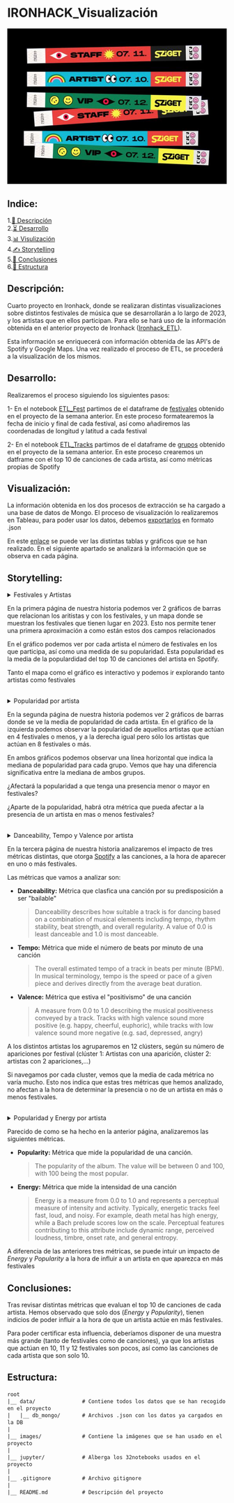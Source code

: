# IRONHACK_Visualización

<div style="text-align:center">
    <img src="./images/portada.jpg" alt="portada">
</div>

## Indice:
1.[📜 Descripción](#descripcion)\
2.[⏳ Desarrollo](#desarrollo)\
3.[📊 Visulización](#visualizacion)\
4.[✍️ Storytelling](#story)\
5.[🔬 Conclusiones](#conclusiones)\
6.[📁 Estructura](#Estructura)

## Descripción:<a name="descripcion"/>

Cuarto proyecto en Ironhack, donde se realizaran distintas visualizaciones sobre distintos festivales de música que se desarrollarán a lo largo de 2023, y los artistas que en ellos participan. Para ello se hará uso de la información obtenida en el anterior proyecto de Ironhack ([Ironhack_ETL](https://github.com/gusavato/3_IRONHACK_ETL)). 

Esta información se enriquecerá con información obtenida de las API's de Spotify y Google Maps. Una vez realizado el proceso de ETL, se procederá a la visualización de los mismos.


## Desarrollo:<a name="desarrollo"/>

Realizaremos el proceso siguiendo los siguientes pasos:

1- En el notebook [ETL_Fest](https://github.com/gusavato/4_IRONHACK_Visualization/blob/main/Jupyter/ETL_fest.ipynb) partimos de el dataframe de [festivales](https://github.com/gusavato/3_IRONHACK_ETL/blob/main/data/df_fest_clean.parquet) obtenido en el proyecto de la semana anterior. En este proceso formatearemos la fecha de inicio y final de cada festival, así como añadiremos las coordenadas de longitud y latitud a cada festival

2- En el notebook [ETL_Tracks](https://github.com/gusavato/4_IRONHACK_Visualization/blob/main/Jupyter/ETL_Tracks.ipynb) partimos de el dataframe de [grupos](https://github.com/gusavato/3_IRONHACK_ETL/blob/main/data/grupos_spotify_clean.parquet) obtenido en el proyecto de la semana anterior. En este proceso crearemos un datframe con el top 10 de canciones de cada artista, así como métricas propias de Spotify


## Visualización:<a name="visualizacion"/>

La información obtenida en los dos procesos de extracción se ha cargado a una base de datos de Mongo. El proceso de visualización lo realizaremos en Tableau, para poder usar los datos, debemos [exportarlos](https://github.com/gusavato/4_IRONHACK_Visualization/tree/main/data/db_mongo) en formato .json

En este [enlace](https://public.tableau.com/app/profile/augusto.abad/viz/Festivales_16841034848740/ArtistasVsFestivales) se puede ver las distintas tablas y gráficos que se han realizado. En el siguiente apartado se analizará la información que se observa en cada página.


## Storytelling:<a name="story"/>

<details>
<summary>Festivales y Artistas</summary>
<br>

 ![pag1](./images/pag1.png)

</details>


En la primera página de nuestra historia podemos ver 2 gráficos de barras que relacionan los aritistas y con los festivales, y un mapa donde se muestran los festivales que tienen lugar en 2023. Esto nos permite tener una primera aproximación a como están estos dos campos relacionados

En el gráfico podemos ver por cada artista el número de festivales en los que participa, así como una medida de su popularidad. Esta popularidad es la media de la populardidad del top 10 de canciones del artista en Spotify.

Tanto el mapa como el gráfico es interactivo y podemos ir explorando tanto artistas como festivales

<br>

<details>
<summary>Popularidad por artista</summary>
<br>

 ![pag2](./images/pag2.png)

</details>


En la segunda página de nuestra historia podemos ver 2 gráficos de barras donde se ve la media de popularidad de cada artista. En el gráfico de la izquierda podemos observar la popularidad de aquellos artistas que actúan en 4 festivales o menos, y a la derecha igual pero sólo los artistas que actúan en 8 festivales o más.

En ambos gráficos podemos observar una línea horizontal que indica la mediana de popularidad para cada grupo. Vemos que hay una diferencia significativa entre la mediana de ambos grupos. 

¿Afectará la popularidad a que tenga una presencia menor o mayor en festivales?

¿Aparte de la popularidad, habrá otra métrica que pueda afectar a la presencia de un artista en mas o menos festivales?

<br>

<details>
<summary>Danceability, Tempo y Valence por artista</summary>
<br>

 ![pag3](./images/pag3.gif)

</details>


En la tercera página de nuestra historia analizaremos el impacto de tres métricas distintas, que otorga [Spotify](https://developer.spotify.com/documentation/web-api/reference/get-several-audio-features) a las canciones, a la hora de aparecer en uno o más festivales.

Las métricas que vamos a analizar son:

* **Danceability:** Métrica que clasfica una canción por su predisposición a ser "bailable"
    > Danceability describes how suitable a track is for dancing based on a combination of musical elements including tempo, rhythm stability, beat strength, and overall regularity. A value of 0.0 is least danceable and 1.0 is most danceable.

* **Tempo:** Métrica que mide el número de beats por minuto de una canción
    >The overall estimated tempo of a track in beats per minute (BPM). In musical terminology, tempo is the speed or pace of a given piece and derives directly from the average beat duration.

* **Valence:** Métrica que estiva el "positivismo" de una canción
    >A measure from 0.0 to 1.0 describing the musical positiveness conveyed by a track. Tracks with high valence sound more positive (e.g. happy, cheerful, euphoric), while tracks with low valence sound more negative (e.g. sad, depressed, angry)

A los distintos artistas los agruparemos en 12 clústers, según su número de apariciones por festival (clúster 1: Artistas con una aparición, clúster 2: artistas con 2 apariciones,...)

Si navegamos por cada cluster, vemos que la media de cada métrica no varía mucho. Esto nos indica que estas tres métricas que hemos analizado, no afectan a la hora de determinar la presencia o no de un artista en más o menos festivales.  

<br>

<details>
<summary>Popularidad y Energy por artista</summary>
<br>

 ![pag4](./images/pag4.gif)

</details>

Parecido de como se ha hecho en la anterior página, analizaremos las siguientes métricas. 

* **Popularity:** Métrica que mide la popularidad de una canción.
    >The popularity of the album. The value will be between 0 and 100, with 100 being the most popular.

* **Energy:** Métrica que mide la intensidad de una canción
    >Energy is a measure from 0.0 to 1.0 and represents a perceptual measure of intensity and activity. Typically, energetic tracks feel fast, loud, and noisy. For example, death metal has high energy, while a Bach prelude scores low on the scale. Perceptual features contributing to this attribute include dynamic range, perceived loudness, timbre, onset rate, and general entropy.

A diferencia de las anteriores tres métricas, se puede intuir un impacto de *Energy* y *Popularity* a la hora de influir a un artista en que aparezca en más festivales

## Conclusiones:<a name="conclusiones"/>

Tras revisar distintas métricas que evaluan el top 10 de canciones de cada artista. Hemos observado que solo dos (*Energy* y *Popularity*), tienen indicios de poder influir a la hora de que un artista actúe en más festivales. 

Para poder certificar esta influencia, deberíamos disponer de una muestra más grande (tanto de festivales como de canciones), ya que los artistas que actúan en 10, 11 y 12 festivales son pocos, así como las canciones de cada artista que son solo 10.

## Estructura:<a name="Estructura"/>

```
root 
|__ data/               # Contiene todos los datos que se han recogido en el proyecto            
|   |__ db_mongo/       # Archivos .json con los datos ya cargados en la DB
|
|__ images/             # Contiene la imágenes que se han usado en el proyecto   
|
|__ jupyter/            # Alberga los 32notebooks usados en el proyecto
|
|__ .gitignore          # Archivo gitignore     
|
|__ README.md           # Descripción del proyecto
